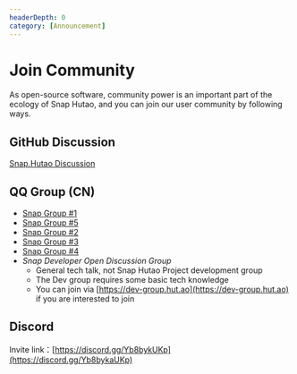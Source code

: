 ```yaml
---
headerDepth: 0
category: [Announcement]
---
```


# Join Community

As open-source software, community power is an important part of the ecology of Snap Hutao, and you can join our user community by following ways.

<!-- @include: star-request.md -->

## GitHub Discussion

[Snap.Hutao Discussion](https://github.com/DGP-Studio/Snap.Hutao/discussions)

## QQ Group (CN)

- [Snap Group #1](https://go.hut.ao/qun1)
- [Snap Group #5](https://go.hut.ao/qun5)
- [Snap Group #2](https://go.hut.ao/qun2)
- [Snap Group #3](https://go.hut.ao/qun3)
- [Snap Group #4](https://go.hut.ao/qun4)
- _Snap Developer Open Discussion Group_
  - General tech talk, not Snap Hutao Project development group
  - The Dev group requires some basic tech knowledge
  - You can join via [https://dev-group.hut.ao](https://dev-group.hut.ao) if you are interested to join

## Discord

Invite link：[https://discord.gg/Yb8bykUKp](https://discord.gg/Yb8bykaUKp)
